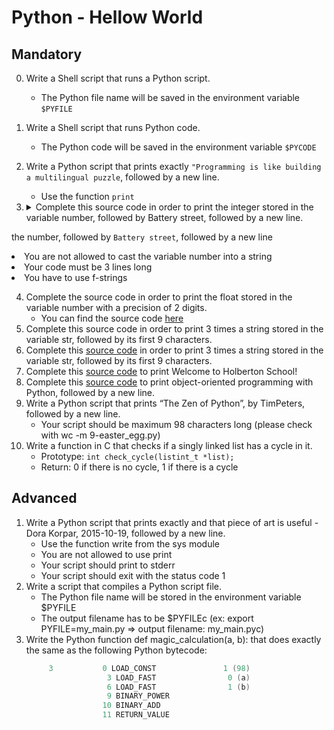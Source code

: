 # Python - Hellow World

## Mandatory
0. Write a Shell script that runs a Python script.
    - The Python file name will be saved in the environment variable `$PYFILE`
1. Write a Shell script that runs Python code.

    - The Python code will be saved in the environment variable `$PYCODE`
2. Write a Python script that prints exactly `"Programming is like building a multilingual puzzle`, followed by a new line.
    - Use the function `print`

3. <details><summary>Complete this source code in order to print the integer stored in the variable number, followed by Battery street, followed by a new line.</summary>
    <ul>
        <li>You can find the source code [here](https://github.com/alx-tools/0x00.py/blob/master/3-print_number.py)</li>
        <li>The output of the script should be:
the number, followed by `Battery street`,
followed by a new line</li>
        <li>You are not allowed to cast the variable number into a string</li>
        <li>Your code must be 3 lines long</li>
        <li>You have to use f-strings</li>
    </ul>
  </details>

4. Complete the source code in order to print the float stored in the variable number with a precision of 2 digits.
    - You can find the source code [here](https://github.com/alx-tools/0x00.py/blob/master/4-print_float.py)
5. Complete this source code in order to print 3 times a string stored in the variable str, followed by its first 9 characters.
6. Complete this [source code](https://github.com/alx-tools/0x00.py/blob/master/5-print_string.py) in order to print 3 times a string stored in the variable str, followed by its first 9 characters.
7. Complete this [source code](https://github.com/alx-tools/0x00.py/blob/master/6-concat.py) to print Welcome to Holberton School!
8. Complete this [source code](https://github.com/alx-tools/0x00.py/blob/master/8-concat_edges.py) to print object-oriented programming with Python, followed by a new line.
9. Write a Python script that prints “The Zen of Python”, by TimPeters, followed by a new line.
    - Your script should be maximum 98 characters long (please check with wc -m 9-easter_egg.py)
10. Write a function in C that checks if a singly linked list has a cycle in it.
    - Prototype: `int check_cycle(listint_t *list);`
    - Return: 0 if there is no cycle, 1 if there is a cycle

## Advanced
1. Write a Python script that prints exactly and that piece of art is useful - Dora Korpar, 2015-10-19, followed by a new line.
    - Use the function write from the sys module
    - You are not allowed to use print
    - Your script should print to stderr
    - Your script should exit with the status code 1
2. Write a script that compiles a Python script file.
    - The Python file name will be stored in the environment variable $PYFILE
    - The output filename has to be $PYFILEc (ex: export PYFILE=my_main.py => output filename: my_main.pyc)
3. Write the Python function def magic_calculation(a, b): that does exactly the same as the following Python bytecode:
    ```C
         3           0 LOAD_CONST               1 (98)
                      3 LOAD_FAST                0 (a)
                      6 LOAD_FAST                1 (b)
                      9 BINARY_POWER
                     10 BINARY_ADD
                     11 RETURN_VALUE
    ```
    
